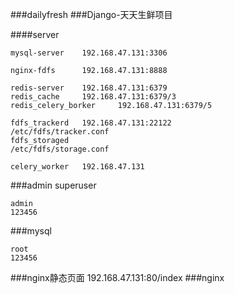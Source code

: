 ###dailyfresh
###Django-天天生鲜项目

####server
    
    mysql-server    192.168.47.131:3306
    
    nginx-fdfs      192.168.47.131:8888
    
    redis-server    192.168.47.131:6379
    redis_cache     192.168.47.131:6379/3
    redis_celery_borker     192.168.47.131:6379/5
    
    fdfs_trackerd   192.168.47.131:22122
    /etc/fdfs/tracker.conf
    fdfs_storaged
    /etc/fdfs/storage.conf
    
    celery_worker   192.168.47.131

###admin superuser
    
    admin   
    123456

###mysql
    
    root
    123456

###nginx静态页面
192.168.47.131:80/index
###nginx

